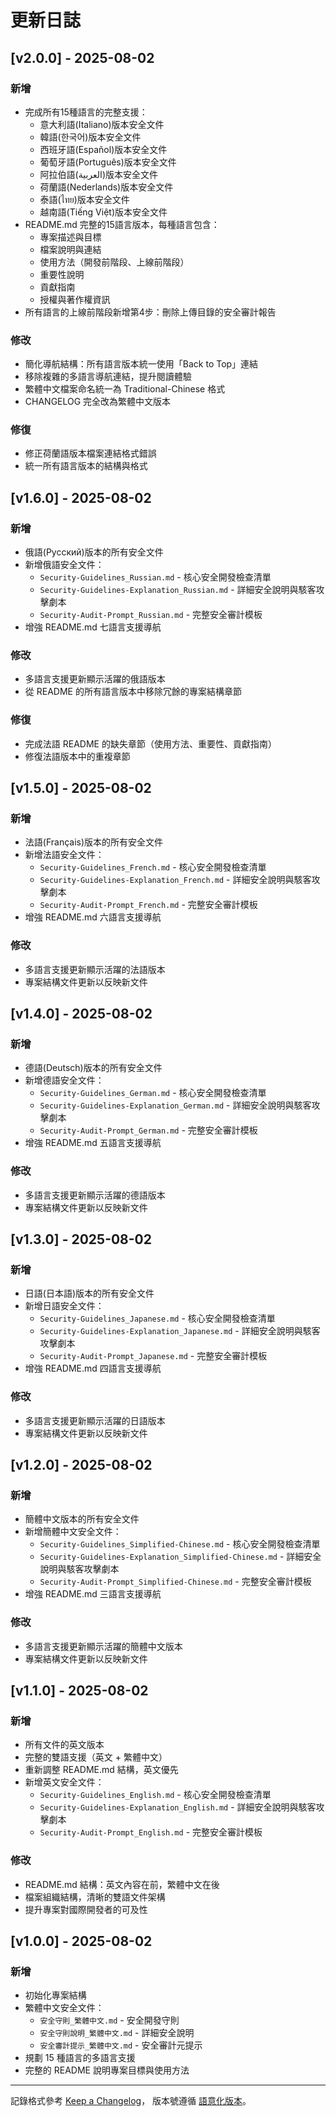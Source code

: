 # 更新日誌

## [v2.0.0] - 2025-08-02

### 新增
- 完成所有15種語言的完整支援：
  - 意大利語(Italiano)版本安全文件
  - 韓語(한국어)版本安全文件  
  - 西班牙語(Español)版本安全文件
  - 葡萄牙語(Português)版本安全文件
  - 阿拉伯語(العربية)版本安全文件
  - 荷蘭語(Nederlands)版本安全文件
  - 泰語(ไทย)版本安全文件
  - 越南語(Tiếng Việt)版本安全文件
- README.md 完整的15語言版本，每種語言包含：
  - 專案描述與目標
  - 檔案說明與連結
  - 使用方法（開發前階段、上線前階段）
  - 重要性說明
  - 貢獻指南
  - 授權與著作權資訊
- 所有語言的上線前階段新增第4步：刪除上傳目錄的安全審計報告

### 修改
- 簡化導航結構：所有語言版本統一使用「Back to Top」連結
- 移除複雜的多語言導航連結，提升閱讀體驗
- 繁體中文檔案命名統一為 Traditional-Chinese 格式
- CHANGELOG 完全改為繁體中文版本

### 修復
- 修正荷蘭語版本檔案連結格式錯誤
- 統一所有語言版本的結構與格式

## [v1.6.0] - 2025-08-02

### 新增
- 俄語(Русский)版本的所有安全文件
- 新增俄語安全文件：
  - `Security-Guidelines_Russian.md` - 核心安全開發檢查清單
  - `Security-Guidelines-Explanation_Russian.md` - 詳細安全說明與駭客攻擊劇本
  - `Security-Audit-Prompt_Russian.md` - 完整安全審計模板
- 增強 README.md 七語言支援導航

### 修改
- 多語言支援更新顯示活躍的俄語版本
- 從 README 的所有語言版本中移除冗餘的專案結構章節

### 修復
- 完成法語 README 的缺失章節（使用方法、重要性、貢獻指南）
- 修復法語版本中的重複章節

## [v1.5.0] - 2025-08-02

### 新增
- 法語(Français)版本的所有安全文件
- 新增法語安全文件：
  - `Security-Guidelines_French.md` - 核心安全開發檢查清單
  - `Security-Guidelines-Explanation_French.md` - 詳細安全說明與駭客攻擊劇本
  - `Security-Audit-Prompt_French.md` - 完整安全審計模板
- 增強 README.md 六語言支援導航

### 修改
- 多語言支援更新顯示活躍的法語版本
- 專案結構文件更新以反映新文件

## [v1.4.0] - 2025-08-02

### 新增
- 德語(Deutsch)版本的所有安全文件
- 新增德語安全文件：
  - `Security-Guidelines_German.md` - 核心安全開發檢查清單
  - `Security-Guidelines-Explanation_German.md` - 詳細安全說明與駭客攻擊劇本
  - `Security-Audit-Prompt_German.md` - 完整安全審計模板
- 增強 README.md 五語言支援導航

### 修改
- 多語言支援更新顯示活躍的德語版本
- 專案結構文件更新以反映新文件

## [v1.3.0] - 2025-08-02

### 新增
- 日語(日本語)版本的所有安全文件
- 新增日語安全文件：
  - `Security-Guidelines_Japanese.md` - 核心安全開發檢查清單
  - `Security-Guidelines-Explanation_Japanese.md` - 詳細安全說明與駭客攻擊劇本
  - `Security-Audit-Prompt_Japanese.md` - 完整安全審計模板
- 增強 README.md 四語言支援導航

### 修改
- 多語言支援更新顯示活躍的日語版本
- 專案結構文件更新以反映新文件

## [v1.2.0] - 2025-08-02

### 新增
- 簡體中文版本的所有安全文件
- 新增簡體中文安全文件：
  - `Security-Guidelines_Simplified-Chinese.md` - 核心安全開發檢查清單
  - `Security-Guidelines-Explanation_Simplified-Chinese.md` - 詳細安全說明與駭客攻擊劇本
  - `Security-Audit-Prompt_Simplified-Chinese.md` - 完整安全審計模板
- 增強 README.md 三語言支援導航

### 修改
- 多語言支援更新顯示活躍的簡體中文版本
- 專案結構文件更新以反映新文件

## [v1.1.0] - 2025-08-02

### 新增
- 所有文件的英文版本
- 完整的雙語支援（英文 + 繁體中文）
- 重新調整 README.md 結構，英文優先
- 新增英文安全文件：
  - `Security-Guidelines_English.md` - 核心安全開發檢查清單
  - `Security-Guidelines-Explanation_English.md` - 詳細安全說明與駭客攻擊劇本
  - `Security-Audit-Prompt_English.md` - 完整安全審計模板

### 修改
- README.md 結構：英文內容在前，繁體中文在後
- 檔案組織結構，清晰的雙語文件架構
- 提升專案對國際開發者的可及性

## [v1.0.0] - 2025-08-02

### 新增
- 初始化專案結構
- 繁體中文安全文件：
  - `安全守則_繁體中文.md` - 安全開發守則
  - `安全守則說明_繁體中文.md` - 詳細安全說明
  - `安全審計提示_繁體中文.md` - 安全審計元提示
- 規劃 15 種語言的多語言支援
- 完整的 README 說明專案目標與使用方法

---

記錄格式參考 [Keep a Changelog](https://keepachangelog.com/zh-TW/1.0.0/)，
版本號遵循 [語意化版本](https://semver.org/lang/zh-TW/)。